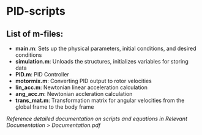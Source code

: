# PID-scripts

## List of m-files:
- **main.m**: Sets up the physical parameters, initial conditions, and desired conditions
- **simulation.m**: Unloads the structures, initializes variables for storing data
- **PID.m**: PID Controller
- **motormix.m**: Converting PID output to rotor velocities
- **lin_acc.m**: Newtonian linear acceleration calculation
- **ang_acc.m**: Newtonian accleration calculation
- **trans_mat.m**: Transformation matrix for angular velocities from the global frame to the body frame

*Reference detailed documentation on scripts and equations in Relevant Documentation > Documentation.pdf*
